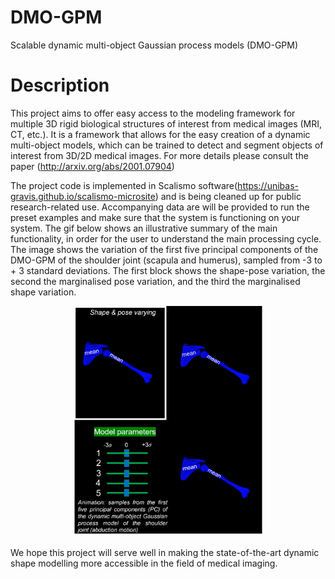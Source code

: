 # DMO-GPM
Scalable dynamic multi-object Gaussian process models (DMO-GPM)


# Description

This project aims to offer easy access to the modeling framework for multiple 3D rigid biological structures of interest from medical images (MRI, CT, etc.). It is a framework that allows for the easy creation of a dynamic multi-object models, which can be trained to detect and segment objects of interest from 3D/2D medical images. For more details please consult the paper (http://arxiv.org/abs/2001.07904)

The project code is implemented in Scalismo software(https://unibas-gravis.github.io/scalismo-microsite) and is being cleaned up for public research-related use. Accompanying data are will be provided to run the preset examples and make sure that the system is functioning on your system.
The gif below shows an illustrative summary of the main functionality, in order for the user to understand the main processing cycle. The image shows the variation of the first five principal components of the DMO-GPM of the shoulder joint (scapula and humerus), sampled from -3 to + 3 standard deviations. The first block shows the shape-pose variation, the second the marginalised pose variation, and the third the marginalised shape variation. 



<p align="center">
<img src="new dmo_animation+JRF.gif" width="60%" hight="50%">
</p>

We hope this project will serve well in making the state-of-the-art dynamic shape modelling more accessible in the field of medical imaging.




